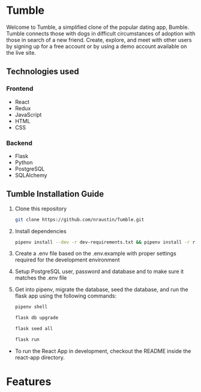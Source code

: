 # Tumble
Welcome to Tumble, a simplified clone of the popular dating app, Bumble. Tumble connects those with dogs in difficult circumstances of adoption with those in search of a new friend. Create, explore, and meet with other users by signing up for a free account or by using a demo account available on the live site.

## Technologies used

### Frontend

* React
* Redux
* JavaScript
* HTML
* CSS

### Backend

* Flask
* Python
* PostgreSQL
* SQLAlchemy

## Tumble Installation Guide

1) Clone this repository 

    ```bash
    git clone https://github.com/nraustin/Tumble.git
    ```
    
2) Install dependencies 

    ```bash
    pipenv install --dev -r dev-requirements.txt && pipenv install -r requirements.txt
    ```
    
4) Create a .env file based on the .env.example with proper settings required for the development environment
5) Setup PostgreSQL user, password and database and to make sure it matches the .env file
6) Get into pipenv, migrate the database, seed the database, and run the flask app using the following commands:
    ```bash
    pipenv shell
    ```
    ```bash
    flask db upgrade
    ```
    ```bash
    flask seed all
    ```
    ```bash
    flask run
    ```

* To run the React App in development, checkout the README inside the react-app directory.

# Features
